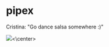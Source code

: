 # pipex
</center>
Cristina: "Go dance salsa somewhere :)"


<img src=https://i.scdn.co/image/ab67616d00001e02b442642243bf85a190649469><\center>
